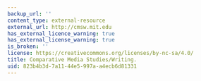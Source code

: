 ```yaml
---
backup_url: ''
content_type: external-resource
external_url: http://cmsw.mit.edu
has_external_licence_warning: true
has_external_license_warning: true
is_broken: ''
license: https://creativecommons.org/licenses/by-nc-sa/4.0/
title: Comparative Media Studies/Writing.
uid: 823b4b3d-7a11-44e5-997a-a4ecb6d81331
---
```

